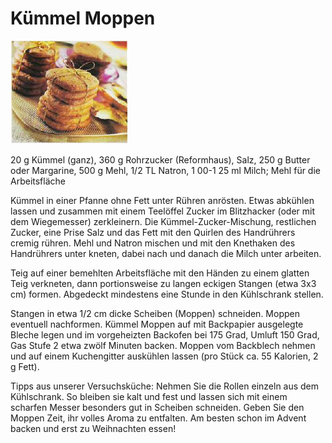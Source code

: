 # Kümmel Moppen

![img](../_bilder/Kuemmelmoppen.png)

 20 g Kümmel (ganz), 
 360 g Rohr­zucker (Reformhaus), 
 Salz, 
 250 g Butter oder Margarine, 
 500 g Mehl, 
 1/2 TL Natron, 
 1 00-1 25 ml Milch; 
 Mehl für die Arbeitsfläche

 Kümmel in einer Pfanne ohne Fett unter Rühren anrösten. Etwas abkühlen  lassen und zusammen mit einem Teelöffel Zucker im Blitzhacker (oder mit  dem Wiegemesser) zerkleinern. Die Kümmel-Zucker-Mischung, restlichen  Zucker, eine Prise Salz und das Fett  mit den Quirlen des Handrührers cremig rühren. Mehl und Natron mischen  und mit den Knethaken des Handrüh­rers unter kneten, dabei nach und   danach  die Milch unter arbeiten. 

Teig auf einer bemehlten Arbeitsfläche mit den  Händen zu einem glat­ten Teig verkneten, dann portionsweise zu langen  eckigen Stangen (etwa 3x3 cm) for­men. Abgedeckt mindestens eine Stunde  in den Kühlschrank stellen. 

Stangen in etwa 1/2 cm dicke Scheiben  (Moppen) schneiden. Moppen eventuell nachformen. Kümmel Moppen auf mit  Backpapier ausgelegte Bleche legen und im vorgeheizten Backofen bei 175  Grad, Umluft 150 Grad, Gas Stufe 2 etwa zwölf Minuten backen. Moppen vom Backblech neh­men und auf einem Kuchengitter auskühlen lassen (pro  Stück ca. 55 Kalorien, 2 g Fett).

 Tipps aus unserer Versuchsküche: Nehmen Sie die Rollen einzeln aus dem Kühlschrank. So bleiben sie kalt und fest und lassen sich mit einem scharfen Messer besonders gut in Scheiben  schneiden. Geben Sie den Moppen Zeit, ihr volles Aroma zu entfalten. Am besten schon im Advent backen und erst zu Weihnachten essen!